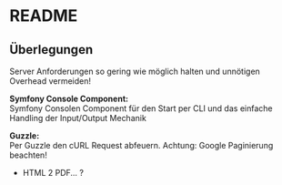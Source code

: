 # README
## Überlegungen
Server Anforderungen so gering wie möglich halten und unnötigen Overhead vermeiden!

__Symfony Console Component:__  
Symfony Consolen Component für den Start per CLI und das einfache Handling der Input/Output Mechanik

__Guzzle:__  
Per Guzzle den cURL Request abfeuern. Achtung: Google Paginierung beachten!
- HTML 2 PDF... ?
